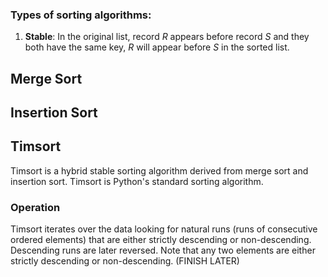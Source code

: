 ### Types of sorting algorithms:
1. **Stable**: In the original list, record *R* appears before record *S* and they both have the same key, *R* will appear before *S* in the sorted list.

## Merge Sort

## Insertion Sort

## Timsort
Timsort is a hybrid stable sorting algorithm derived from merge sort and insertion sort.
Timsort is Python's standard sorting algorithm.

### Operation
Timsort iterates over the data looking for natural runs (runs of consecutive ordered elements) that are either strictly descending or non-descending. Descending runs are later reversed. Note that any two elements are either strictly descending or non-descending.
(FINISH LATER)